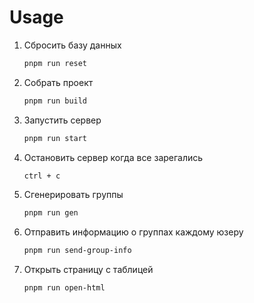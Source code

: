 # Usage

1. Сбросить базу данных
	```bash 
	pnpm run reset
	```
2. Собрать проект
	```bash 
	pnpm run build
	```
3. Запустить сервер
	```bash
	pnpm run start
	```
4. Остановить сервер когда все зарегались
	```bash
	ctrl + c
	```
5. Сгенерировать группы
	```bash
	pnpm run gen
	```
6. Отправить информацию о группах каждому юзеру
	```bash
	pnpm run send-group-info
	```
7. Открыть страницу с таблицей
	```bash
	pnpm run open-html
	```